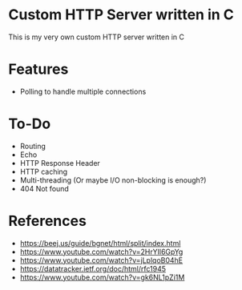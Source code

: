 # Custom HTTP Server written in C

This is my very own custom HTTP server written in C

# Features

- Polling to handle multiple connections

# To-Do

- Routing
- Echo
- HTTP Response Header
- HTTP caching
- Multi-threading (Or maybe I/O non-blocking is enough?)
- 404 Not found


# References

- https://beej.us/guide/bgnet/html/split/index.html
- https://www.youtube.com/watch?v=2HrYIl6GpYg
- https://www.youtube.com/watch?v=jLplqoB04hE
- https://datatracker.ietf.org/doc/html/rfc1945
- https://www.youtube.com/watch?v=gk6NL1pZi1M

